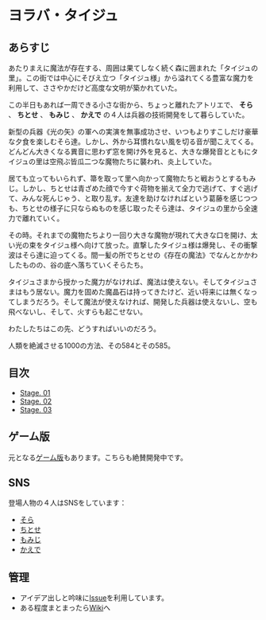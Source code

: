 # ヨラバ・タイジュ

## あらすじ

あたりまえに魔法が存在する、周囲は果てしなく続く森に囲まれた「タイジュの里」。この街では中心にそびえ立つ「タイジュ様」から溢れてくる豊富な魔力を利用して、ささやかだけど高度な文明が築かれていた。

この半日もあれば一周できる小さな街から、ちょっと離れたアトリエで、 **そら** 、 **ちとせ** 、 **もみじ** 、 **かえで** の４人は兵器の技術開発をして暮らしていた。

新型の兵器《光の矢》の軍への実演を無事成功させ、いつもよりすこしだけ豪華な夕食を楽しむそら達。しかし、外から耳慣れない風を切る音が聞こえてくる。どんどん大きくなる異音に思わず窓を開け外を見ると、大きな爆発音とともにタイジュの里は空飛ぶ皆瓜二つな魔物たちに襲われ、炎上していた。

居ても立ってもいられず、箒を取って里へ向かって魔物たちと戦おうとするもみじ。しかし、ちとせは青ざめた顔で今すぐ荷物を揃えて全力で逃げて、すぐ逃げて、みんな死んじゃう、と取り乱す。友達を助けなければという葛藤を感じつつも、ちとせの様子に只ならぬものを感じ取ったそら達は、タイジュの里から全速力で離れていく。

その時。それまでの魔物たちより一回り大きな魔物が現れて大きな口を開け、太い光の束をタイジュ様へ向けて放った。直撃したタイジュ様は爆発し、その衝撃波はそら達に迫ってくる。間一髪の所でちとせの《存在の魔法》でなんとかかわしたものの、谷の底へ落ちていくそらたち。

タイジュさまから授かった魔力がなければ、魔法は使えない。そしてタイジュさまはもう居ない。魔力を固めた魔晶石は持ってきたけど、近い将来には無くなってしまうだろう。そして魔法が使えなければ、開発した兵器は使えないし、空も飛べないし、そして、火すらも起こせない。

わたしたちはこの先、どうすればいいのだろう。

人類を絶滅させる1000の方法、その584とその585。

## 目次

* [Stage. 01](stage01.md)
* [Stage. 02](stage02.md)
* [Stage. 03](stage03.md)

## ゲーム版

元となる[ゲーム版](https://github.com/yoraba-taiju/wakaba)もあります。こちらも絶賛開発中です。

## SNS

登場人物の４人はSNSをしています：

* [そら](https://sabbat.hexe.net/sora)
* [ちとせ](https://sabbat.hexe.net/chitose)
* [もみじ](https://sabbat.hexe.net/momiji)
* [かえで](https://sabbat.hexe.net/kaede)

## 管理

* アイデア出しと吟味に[Issue](https://github.com/YorabaTaiju/Novel/issues)を利用しています。
* ある程度まとまったら[Wiki](https://github.com/YorabaTaiju/Novel/wiki)へ

